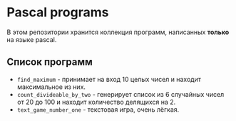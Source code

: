 # Pascal programs

В этом репозитории хранится коллекция программ, написанных **только** на языке pascal.

## Список программ

* `find_maximum` - принимает на вход 10 целых чисел и находит максимальное из них.  
* `count_divideable_by_two` - генерирует список из 6 случайных чисел от 20 до 100 и находит количество делящихся на 2.
* `text_game_number_one` - текстовая игра, очень лёгкая.
